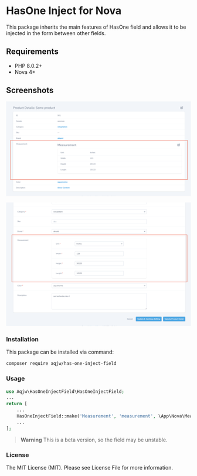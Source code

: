 # HasOne Inject for Nova

This package inherits the main features of HasOne field and allows it to be injected in the form between other fields.

## Requirements

- PHP 8.0.2+
- Nova 4+

## Screenshots

![Detail View](demo/detail.png)

![Form View](demo/form.png)

### Installation

This package can be installed via command:

```bash
composer require aqjw/has-one-inject-field
```

### Usage

```php
use Aqjw\HasOneInjectField\HasOneInjectField;
...
return [
    ...
    HasOneInjectField::make('Measurement', 'measurement', \App\Nova\Measurement::class),
    ...
];
```

> **Warning**
> This is a beta version, so the field may be unstable.

### License

The MIT License (MIT). Please see License File for more information.
